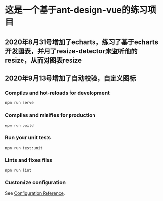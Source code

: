 # 这是一个基于ant-design-vue的练习项目

## 2020年8月31号增加了echarts，练习了基于echarts开发图表，并用了resize-detector来监听他的resize，从而对图表resize

## 2020年9月13号增加了自动校验，自定义图标
### Compiles and hot-reloads for development
```
npm run serve
```

### Compiles and minifies for production
```
npm run build
```

### Run your unit tests
```
npm run test:unit
```

### Lints and fixes files
```
npm run lint
```

### Customize configuration
See [Configuration Reference](https://cli.vuejs.org/config/).
